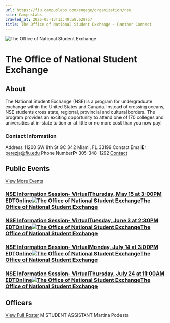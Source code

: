 ```yaml
---
url: https://fiu.campuslabs.com/engage/organization/nse
site: CampusLabs
crawled_at: 2025-05-13T13:40:58.628757
title: The Office of National Student Exchange - Panther Connect
---
```


![The Office of National Student Exchange](https://se-images.campuslabs.com/clink/images/2f1abc5d-4a78-4c04-9d19-60e161ef44c4cc86351e-b02a-4719-a52a-9b51e5c73940.jpg?preset=med-sq)
# The Office of National Student Exchange
## About
The National Student Exchange (NSE) is a program for undergraduate exchange within the United States and Canada. Instead of crossing oceans, NSE students cross state, regional, provincial and cultural borders. The program provides an exciting opportunity to attend one of 170 colleges and universities at in-state tuition or at little or no more cost than you now pay! 
###  Contact Information 
Address
11200 SW 8th St 
GC 342 
Miami,  FL 33199 
Contact Email**E:** perezja@fiu.edu 
Phone Number**P:** 305-348-1292 
[Contact](https://fiu.campuslabs.com/engage/organization/nse/contact)
## Public Events
[View More Events](https://fiu.campuslabs.com/engage/organization/nse/events)
### [NSE Information Session- VirtualThursday, May 15 at 3:00PM EDTOnline![The Office of National Student Exchange](https://se-images.campuslabs.com/clink/images/2f1abc5d-4a78-4c04-9d19-60e161ef44c4cc86351e-b02a-4719-a52a-9b51e5c73940.jpg?preset=small-sq)The Office of National Student Exchange](https://fiu.campuslabs.com/engage/event/11134662)
### [NSE Information Session- VirtualTuesday, June 3 at 2:30PM EDTOnline![The Office of National Student Exchange](https://se-images.campuslabs.com/clink/images/2f1abc5d-4a78-4c04-9d19-60e161ef44c4cc86351e-b02a-4719-a52a-9b51e5c73940.jpg?preset=small-sq)The Office of National Student Exchange](https://fiu.campuslabs.com/engage/event/11298120)
### [NSE Information Session- VirtualMonday, July 14 at 3:00PM EDTOnline![The Office of National Student Exchange](https://se-images.campuslabs.com/clink/images/2f1abc5d-4a78-4c04-9d19-60e161ef44c4cc86351e-b02a-4719-a52a-9b51e5c73940.jpg?preset=small-sq)The Office of National Student Exchange](https://fiu.campuslabs.com/engage/event/11298193)
### [NSE Information Session- VirtualThursday, July 24 at 11:00AM EDTOnline![The Office of National Student Exchange](https://se-images.campuslabs.com/clink/images/2f1abc5d-4a78-4c04-9d19-60e161ef44c4cc86351e-b02a-4719-a52a-9b51e5c73940.jpg?preset=small-sq)The Office of National Student Exchange](https://fiu.campuslabs.com/engage/event/11298211)
## Officers
[View Full Roster](https://fiu.campuslabs.com/engage/organization/nse/roster)
M
STUDENT ASSISTANT
Martina Podesta
